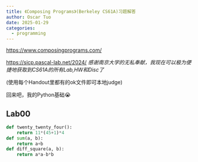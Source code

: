 ```yaml
---
title: 《Composing Programs》(Berkeley CS61A)习题解答
author: Oscar Tuo
date: 2025-01-29
categories:
  - programming
---
```

https://www.composingprograms.com/

https://sicp.pascal-lab.net/2024/ *感谢南京大学的无私奉献，我现在可以极为便捷地获取到CS61A的所有Lab,HW和Disc了*

(使用每个Handout里都有的ok文件即可本地judge)

回来吧，我的Python基础😭

## Lab00

```python
def twenty_twenty_four():
    return 11*(45+1)*4
def sum(a, b):
    return a+b
def diff_square(a, b):
    return a*a-b*b
```

